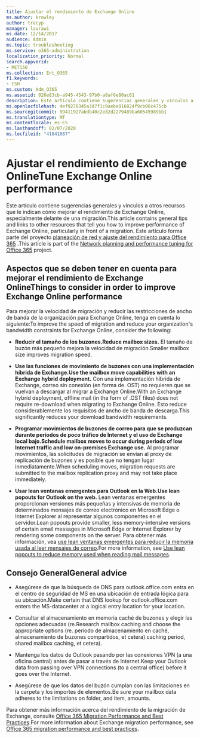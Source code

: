 ```yaml
---
title: Ajustar el rendimiento de Exchange Online
ms.author: krowley
author: tracyp
manager: laurawi
ms.date: 12/14/2017
audience: Admin
ms.topic: troubleshooting
ms.service: o365-administration
localization_priority: Normal
search.appverid:
- MET150
ms.collection: Ent_O365
f1.keywords:
- CSH
ms.custom: Adm_O365
ms.assetid: 026e83cb-a945-4543-97b0-a8af6e80ac61
description: Este artículo contiene sugerencias generales y vínculos a otros recursos que le indican cómo mejorar el rendimiento de Exchange Online.
ms.openlocfilehash: 4ef0276345a3d7f1c9aeba016824f9cb06c475cb
ms.sourcegitcommit: 99411927abdb40c2e82d2279489ba60545989bb1
ms.translationtype: MT
ms.contentlocale: es-ES
ms.lasthandoff: 02/07/2020
ms.locfileid: "41841087"
---
```

# <a name="tune-exchange-online-performance"></a><span data-ttu-id="b747f-103">Ajustar el rendimiento de Exchange Online</span><span class="sxs-lookup"><span data-stu-id="b747f-103">Tune Exchange Online performance</span></span>

<span data-ttu-id="b747f-104">Este artículo contiene sugerencias generales y vínculos a otros recursos que le indican cómo mejorar el rendimiento de Exchange Online, especialmente delante de una migración.</span><span class="sxs-lookup"><span data-stu-id="b747f-104">This article contains general tips and links to other resources that tell you how to improve performance of Exchange Online, particularly in front of a migration.</span></span> <span data-ttu-id="b747f-105">Este artículo forma parte del proyecto [planeación de red y ajuste del rendimiento para Office 365](https://aka.ms/tune) .</span><span class="sxs-lookup"><span data-stu-id="b747f-105">This article is part of the [Network planning and performance tuning for Office 365](https://aka.ms/tune) project.</span></span>
   
## <a name="things-to-consider-in-order-to-improve-exchange-online-performance"></a><span data-ttu-id="b747f-106">Aspectos que se deben tener en cuenta para mejorar el rendimiento de Exchange Online</span><span class="sxs-lookup"><span data-stu-id="b747f-106">Things to consider in order to improve Exchange Online performance</span></span>

<span data-ttu-id="b747f-107">Para mejorar la velocidad de migración y reducir las restricciones de ancho de banda de la organización para Exchange Online, tenga en cuenta lo siguiente:</span><span class="sxs-lookup"><span data-stu-id="b747f-107">To improve the speed of migration and reduce your organization's bandwidth constraints for Exchange Online, consider the following:</span></span>
  
- <span data-ttu-id="b747f-108">**Reducir el tamaño de los buzones.**</span><span class="sxs-lookup"><span data-stu-id="b747f-108">**Reduce mailbox sizes.**</span></span> <span data-ttu-id="b747f-109">El tamaño de buzón más pequeño mejora la velocidad de migración.</span><span class="sxs-lookup"><span data-stu-id="b747f-109">Smaller mailbox size improves migration speed.</span></span> 
    
- <span data-ttu-id="b747f-110">**Use las funciones de movimiento de buzones con una implementación híbrida de Exchange.**</span><span class="sxs-lookup"><span data-stu-id="b747f-110">**Use the mailbox move capabilities with an Exchange hybrid deployment.**</span></span> <span data-ttu-id="b747f-111">Con una implementación híbrida de Exchange, correo sin conexión (en forma de. OST) no requieren que se vuelvan a descargar al migrar a Exchange Online.</span><span class="sxs-lookup"><span data-stu-id="b747f-111">With an Exchange hybrid deployment, offline mail (in the form of .OST files) does not require re-download when migrating to Exchange Online.</span></span> <span data-ttu-id="b747f-112">Esto reduce considerablemente los requisitos de ancho de banda de descarga.</span><span class="sxs-lookup"><span data-stu-id="b747f-112">This significantly reduces your download bandwidth requirements.</span></span> 
    
- <span data-ttu-id="b747f-113">**Programar movimientos de buzones de correo para que se produzcan durante períodos de poco tráfico de Internet y el uso de Exchange local bajo.**</span><span class="sxs-lookup"><span data-stu-id="b747f-113">**Schedule mailbox moves to occur during periods of low Internet traffic and low on-premises Exchange use.**</span></span> <span data-ttu-id="b747f-114">Al programar movimientos, las solicitudes de migración se envían al proxy de replicación de buzones y es posible que no tengan lugar inmediatamente.</span><span class="sxs-lookup"><span data-stu-id="b747f-114">When scheduling moves, migration requests are submitted to the mailbox replication proxy and may not take place immediately.</span></span> 
    
- <span data-ttu-id="b747f-115">**Usar lean ventanas emergentes para Outlook en la Web.**</span><span class="sxs-lookup"><span data-stu-id="b747f-115">**Use lean popouts for Outlook on the web.**</span></span> <span data-ttu-id="b747f-116">Lean ventanas emergentes proporcionan versiones más pequeñas y intensivas de memoria de determinados mensajes de correo electrónico en Microsoft Edge o Internet Explorer al representar algunos componentes en el servidor.</span><span class="sxs-lookup"><span data-stu-id="b747f-116">Lean popouts provide smaller, less memory-intensive versions of certain email messages in Microsoft Edge or Internet Explorer by rendering some components on the server.</span></span> <span data-ttu-id="b747f-117">Para obtener más información, vea [use lean ventanas emergentes para reducir la memoria usada al leer mensajes de correo](https://support.office.com/article/a6d6ba01-2562-4c3d-a8f1-78748dd506cf).</span><span class="sxs-lookup"><span data-stu-id="b747f-117">For more information, see [Use lean popouts to reduce memory used when reading mail messages](https://support.office.com/article/a6d6ba01-2562-4c3d-a8f1-78748dd506cf).</span></span>


## <a name="general-advice"></a><span data-ttu-id="b747f-118">Consejo General</span><span class="sxs-lookup"><span data-stu-id="b747f-118">General advice</span></span>

- <span data-ttu-id="b747f-119">Asegúrese de que la búsqueda de DNS para outlook.office.com entra en el centro de seguridad de MS en una ubicación de entrada lógica para su ubicación.</span><span class="sxs-lookup"><span data-stu-id="b747f-119">Make certain that DNS lookup for outlook.office.com enters the MS-datacenter at a logical entry location for your location.</span></span>

- <span data-ttu-id="b747f-120">Consultar el almacenamiento en memoria caché de buzones y elegir las opciones adecuadas (re.</span><span class="sxs-lookup"><span data-stu-id="b747f-120">Research mailbox caching and choose the appropriate options (re.</span></span> <span data-ttu-id="b747f-121">período de almacenamiento en caché, almacenamiento de buzones compartidos, et cetera).</span><span class="sxs-lookup"><span data-stu-id="b747f-121">caching period, shared mailbox caching, et cetera).</span></span>

- <span data-ttu-id="b747f-122">Mantenga los datos de Outlook pasando por las conexiones VPN (a una oficina central) antes de pasar a través de Internet.</span><span class="sxs-lookup"><span data-stu-id="b747f-122">Keep your Outlook data from passing over VPN connections (to a central office) before it goes over the Internet.</span></span>

- <span data-ttu-id="b747f-123">Asegúrese de que los datos del buzón cumplan con las limitaciones en la carpeta y los importes de elementos.</span><span class="sxs-lookup"><span data-stu-id="b747f-123">Be sure your mailbox data adheres to the limitations on folder, and item, amounts.</span></span>
    
<span data-ttu-id="b747f-124">Para obtener más información acerca del rendimiento de la migración de Exchange, consulte [Office 365 Migration Performance and Best Practices](https://support.office.com/article/d9acb371-fd6c-4c14-aa8e-db5cbe39aa57).</span><span class="sxs-lookup"><span data-stu-id="b747f-124">For more information about Exchange migration performance, see [Office 365 migration performance and best practices](https://support.office.com/article/d9acb371-fd6c-4c14-aa8e-db5cbe39aa57).</span></span>
  

